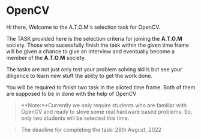 # OpenCV

Hi there, Welcome to the A.T.O.M's selection task for OpenCV. 

The TASK provided here is the selection criteria for joining the **A.T.O.M** society. Those who sucessfully finish the task within the given time frame will be given a chance to give an interview and eventually become a member of the **A.T.O.M** society.

The tasks are not just only test your problem solving skills but see your diligence to learn new stuff the ablity to get the work done.

You will be required to finish two task in the alloted time frame. Both of them are supposed to be in done with the help of OpenCV


> **Note:**Currently we only require students who are familiar with OpenCV and ready to slove some real hardware based problems. So, only two students will be selected this time.


> The deadline for completing the task: 28th August, 2022
